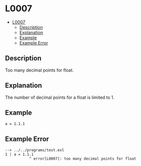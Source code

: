 # L0007

- [L0007](#l0007)
  - [Description](#description)
  - [Explanation](#explanation)
  - [Example](#example)
  - [Example Error](#example-error)

## Description

Too many decimal points for float.

## Explanation

The number of decimal points for a float is limited to 1.

## Example

```
a = 1.1.1
```

## Example Error

```
--> ../../programs/test.exl
1 | a = 1.1.1
           ^ error[L0007]: too many decimal points for float
```